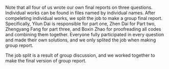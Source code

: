Note that all four of us wrote our own final reports on three questions. Individual works can be found in files named by individual names. After compeleting individual works, we split the job to make a group final report. Specifically, Yilun Dai is responsible for part one, Zhen Dai for Part two, Zhengyang Fang for part three, and Boxin Zhao for proofreading all codes and combining them together. Everyone fully participated in every question and made their own solutions, and we only splited the job when making group report.

The job split is a result of group discussion, and we worked together to make the final version of group report.
